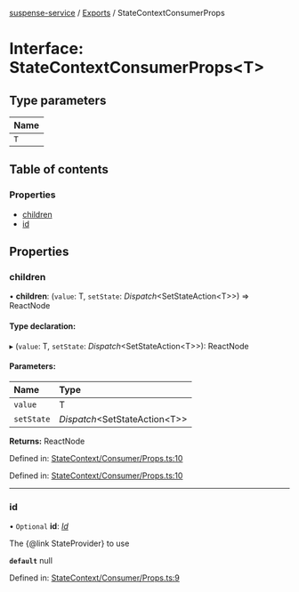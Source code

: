 [suspense-service](../README.md) / [Exports](../modules.md) / StateContextConsumerProps

# Interface: StateContextConsumerProps<T\>

## Type parameters

| Name |
| :------ |
| `T` |

## Table of contents

### Properties

- [children](statecontextconsumerprops.md#children)
- [id](statecontextconsumerprops.md#id)

## Properties

### children

• **children**: (`value`: T, `setState`: *Dispatch*<SetStateAction<T\>\>) => ReactNode

#### Type declaration:

▸ (`value`: T, `setState`: *Dispatch*<SetStateAction<T\>\>): ReactNode

#### Parameters:

| Name | Type |
| :------ | :------ |
| `value` | T |
| `setState` | *Dispatch*<SetStateAction<T\>\> |

**Returns:** ReactNode

Defined in: [StateContext/Consumer/Props.ts:10](https://github.com/patrickroberts/suspense-service/blob/master/src/StateContext/Consumer/Props.ts#L10)

Defined in: [StateContext/Consumer/Props.ts:10](https://github.com/patrickroberts/suspense-service/blob/master/src/StateContext/Consumer/Props.ts#L10)

___

### id

• `Optional` **id**: [*Id*](../types/id.md)

The {@link StateProvider} to use

**`default`** null

Defined in: [StateContext/Consumer/Props.ts:9](https://github.com/patrickroberts/suspense-service/blob/master/src/StateContext/Consumer/Props.ts#L9)
